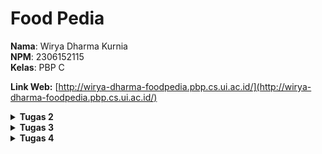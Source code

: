 # Food Pedia

**Nama**: Wirya Dharma Kurnia <br />
**NPM**: 2306152115 <br />
**Kelas**: PBP C

**Link Web:** [http://wirya-dharma-foodpedia.pbp.cs.ui.ac.id/](http://wirya-dharma-foodpedia.pbp.cs.ui.ac.id/)

<details>
<summary><b>Tugas 2</b></summary>

# Jawaban Soal Tugas 2


## 1. Jelaskan bagaimana cara kamu mengimplementasikan checklist di atas secara step-by-step (bukan hanya sekadar mengikuti tutorial).
Cara yang saya lakukan dalam tugas kali ini adalah sebagai berikut.
- Membuat repositori baru di github bernama “food-pedia” dengan visibility public.
- Membuat direktori lokal baru dengan nama “food-pedia” dan melakukan inisiasi git dengan perintah `git init`.
- Membuat branch utama dan menghubungkannya ke repositori GitHub.
- Membuat virtual environment dengan perintah `python -m venv env` dan mengaktifkannya dengan perintah `env\Scripts\activate`.
- Membuat file requirements.txt dan menginstall dependencies.
- Buat progek django dengan nama food_pedia menggunakan perintah `django-admin startproject food_pedia .`.
- Membuat app main dengan perintah `python manage.py startapp main`.
- Melakukan routing dengan konfigurasi URL pada app main.
- Melakukan konfigurasi pada `urls.py`.
- Membuat model dan menambahkan atribut wajib (name dengan tipe data CharField, price dengan tipe data IntegerField, dan description dengan tipe data TextField).
- Menambahkan atribut tambahan (quantity dengan tipe data IntegerField dan rating dengan tipe data FloatField).
- Menambahkan URL deployment PWS di bagian `ALLOWED_HOSTS` pada `settings.py`.
- Membuat migrasi model dengan perintah `python manage.py makemigrations`.
- Menerapkan migrasi ke dalam basis data lokal dengan perintah `python manage.py migrate`.
- Mengedit `main.html` untuk menyesuaikan layout informasi pada web.
- Mengatur function pada `views.py` sesuai tampilan yang diinginkan.
- Melakukan push perubahan ke GitHub dan PWS.

## 2. Buatlah bagan yang berisi request client ke web aplikasi berbasis Django beserta responnya dan jelaskan pada bagan tersebut kaitan antara urls.py, views.py, models.py, dan berkas html.
<img src="pictures/bagan_tugas2pbp.png">
Request dari user akan diproses melalui Django Web Server ke urls.py terlebih dahulu. Kemudian, urls.py akan meneruskannya ke view yang sesuai. View lalu akan membaca/menulis data pada model, dan mengggunakan template untuk menunjkkan respon pada user. Berkas .html juga akan dirender sehingga views.py dapat mengembalikan respons yang diinginkan kembali kepada user.

## 3. Jelaskan fungsi git dalam pengembangan perangkat lunak!
Git merupakan sistem version control terdistribusi yang luas digunakan dalam pengembangan perangkat lunak. Git digunakan untuk membantu tim developer dalam bekerja, sehingga dapat bekerja secara kolaboratif dan memastikan setiap perubahan telah dicatat. Fungsinya antara lain adalah:
- Memonitor dan melacak setiap perubahan yang dibuat pada kode sumber
- Memungkinkan lebih dari satu developer untuk bekerja secara bersamaan pada proyek yang sama tanpa mengganggu pekerjaan satu sama lain
- Memungkinkan developer untuk membuat cabang baru dari kode utama dengan adanya branching, agar dapat mengerjakan fitur baru, memperbaiki bug, atau bereksperimen tanpa memengaruhi kode yang stabil.
- Menyediakan mekanisme backup untuk setiap proyek.
- Menyediakan fasilitas praktik code review sehingga developer lain dapat meninjau dan memberikan masukan sebelum kode digabungkan ke kode utama.

## 4. Menurut Anda, dari semua framework yang ada, mengapa framework Django dijadikan permulaan pembelajaran pengembangan perangkat lunak?
Menurut saya, framework Django dijadikan permulaan pembelajaran pengembangan perangkat lunak karena mudah digunakan dan memiliki fitur yang lengkap, misalnya ORM. Bahasa yang digunakan adalah Python, yaitu bahasa yang memang sudah dipelajari sebelumnya. Django juga memiliki struktur MVT (Model-View-Template), sehingga strukturnya mudah diapahami dan pelajar baru dapat memahami alur pengembangan web secara mendalam. Keamanan bawaan dari framework ini pun tergolong baik.

## 5. Mengapa model pada Django disebut sebagai ORM?
Model pada Django disebut sebagai ORM (Object Relational Mapping) karena menyediakan suatu lapisan abstraksi untuk interaksi dengan basis data  menggunakan Python, tanpa harus menulis query SQL secara langsung. ORM akan memetakan objek ke tabel dalam kelas Python, sehingga dapat memudahkan developer dalam melakukan operasi basis data seperti menambah, mengubah, ataupun menghapus data.
</details>

<details>
<summary><b>Tugas 3</b></summary>

# Jawaban Soal Tugas 3


## 1. Jelaskan mengapa kita memerlukan data delivery dalam pengimplementasian sebuah platform!
Data delivery merupakan salah satu aspek terpenting dalam pengimplementasian sebuah platform. Alasannya adalah karena sebagai berikut.
- Akses data secara real-time:  Dalam platform digital, seringkali developer maupun pengguna membutuhkan data secara real-time, baik untuk pengembangan aplikasi maupun untuk kebutuhan konsumen. Misalnya dalam aplikasi e-commerce, konsumen harus dapat melihat stok barang yang tersisa sebelum memesan barang tersebut.
- Integrasi data antar komponen: Ada berbagai komponen dalam platform digital, di mana seluruh komponen tersebut memerlukan pertukaran data yang konsisten agar platform dapat berjalan dengan baik. Data delivery berperan untuk melakukan integrasi data secara efisien antar komponen-komponen tersebut sehingga pertukaran data dapat terjadi di lingkungan platform tersebut.
- Optimisasi performa platform: Data delivery sebagai aspek terpenting tentunya akan sangat memengaruhi performa suatu platform. Mengoptimalisasi data delivery tentunya akan meningkatkan kinerja platform secara keseluruhan, khususnya jika skala platform sudah berkembang luas dan memiliki banyak pengguna.
- Keamanan data: Dalam proses data delivery, seringkali data dilindungi dengan melibatkan protokol keamanan seperti enkripsi. Proses data delivery yang terstruktur tentunya akan mempermudah pengelolaan data secara aman, sehingga data yang bersifat rahasia dapat tetap terjaga kerahasiaan dan integritasnya.

## 2. Menurutmu, mana yang lebih baik antara XML dan JSON? Mengapa JSON lebih populer dibandingkan XML?
Menurut saya pribadi, di era platform digital yang bersifat modern ini JSON cenderung lebih baik jika dibandingkan dengan XML. Alasan yang mendukung pendapat saya adalah sebagai berikut.
- Kompleksitas yang rendah dan mudah dibaca: JSON memiliki struktur yang lebih sederhana dan ringkas dibandingkan XML. Hal ini dikarenakan JSON lebih berfokus pada pengiriman dan pertukaran data, sehingga lebih mudah digunakan untuk mengembangkan API, aplikasi, dan layanan web modern. JSON juga memiliki format penyajian data yang cenderung lebih mudah dibaca oleh manusia.
- Ukuran data yang lebih kecil: Ukuran data JSON lebih kecil dibandingkan XML, karena JSON tidak menggunakan banyak markup seperti XML dalam membungkus data. Hal ini menyebabkan penyimpanan yang digunakan menjadi lebih sedikit sehingga program dapat berjalan dengan lebih cepat dan efisien.
- Kecepatan pemrosesan data: Karena ukurannya lebih kecil, pemrosesan data dengan JSON juga mengalami peningkatan jika dibandingkan dengan XML. Karena itu, JSON lebih cocok digunakan untuk program yang membutuhkan respon yang cepat dengan pertukaran data yang sederhana.
Karena alasan-alasan di atas, JSON lebih populer dibandingkan XML untuk kebanyakan aplikasi modern saat ini.

## 3. Jelaskan fungsi dari method `is_valid()` pada form Django dan mengapa kita membutuhkan method tersebut?
Method `is_valid()` pada form Django berfungsi untuk melakukan validasi terhadap data yang masuk ke dalam form. Hal ini penting untuk memastikan semua data yang masuk ke dalam form telah memenuhi aturan validasi yang ditentukan. Alasan method ini penting dan dibutuhkan adalah sebagai berikut.
- Validasi data: Ini merupakan tujuan utama dari method `is_valid()`, yaitu memastikan bahwa semua field data yang dibutuhkan telah terisi sesuai dengan tipe data yang diminta, dan memenuhi aturan validasi yang berlaku (seperti nilai minimum dari integer atau panjang minimum dari string).
- Feedback kepada user: Django dapat memberikan pesan error tertentu kepada user jika data yang dimasukkan tidak sesuai. Hal ini memudahkan user untuk memperbaiki input yang dimasukkan.
- Meningkatkan keamanan: Validasi data menyebabkan input yang diterima oleh program cenderung aman. Dalam beberapa kasus, ada kemungkinan input yang dimasukkan berbahaya dan dapat memicu serangan seperti injection. Hal ini dicegah dengan validasi data yang dilakukan method `is_valid()`.

## 4. Mengapa kita membutuhkan `csrf_token` saat membuat form di Django? Apa yang dapat terjadi jika kita tidak menambahkan `csrf_token` pada form Django? Bagaimana hal tersebut dapat dimanfaatkan oleh penyerang?
`csrf_token` pada Django berfungsi sebagai salah satu mekanisme perlindungan untuk keamanan platform, khususnya dalam perlindungan serangan Cross-Site Request Forgery (CSRF). CSRF merupakan serangan di mana penyerang melakukan eksploitsi kredensial pengguna lain untuk membuat mereka mengirim request yang tidak sah ke situs web tertentu tanpa sepengetahuan atau izin pengguna tersebut. Dalam hal ini, `csrf_token` berguna untuk memverifikasi request yang dikirim berasal dari pengguna yang sah.

Jika kita tidak menambahkan `csrf_token` pada form Django, aplikasi akan rentan terhadap serangan CSRF. Ini memberikan kesempatan kepada penyerang untuk melakukan aksi dengan memanfaatkan kredensial pengguna lain. Hal tersebut dimanfaatkan penyerang dengan cara sebagai berikut.
- Penyerang bisa saja membuat request HTTP palsu dengan formulir HTML atau script JavaScript, yang secara otomatis mengirim reuqest yang tidak diinginkan.
- Ketika pengguna yang sah mengunjungi halaman penyerang dalam sesi aplikasi yang sedang berlangsung, browser dapat menyertakan cookie sesi yang valid sehingga server akan menganggap request tersebut bersifat sah.
- Jika hal ini terjadi, penyerang dapat memanfaatkannya untuk melakukan tindakan kriminal seperti pencurian data, transaksi yang tidak sah, dan masih banyak lagi.

## 5. Jelaskan bagaimana cara kamu mengimplementasikan checklist di atas secara step-by-step (bukan hanya sekadar mengikuti tutorial).
Cara yang saya lakukan dalam tugas kali ini adalah sebagai berikut.
- Membuat direktori `templates` pada root folder dan mengisinya dengan `base.html`, yang berfungsi sebagai template dasar/kerangka views dari web.
- Menambahkan `templates` yang telah dibuat pada `settings.py`.
- Mengubah `main.html` pada subdirektori `main/templates` dengan menggunakan `base.html` sebagai template utama.
- Menghapus berkas `db.sqlite3` untuk mengosongkan objek pada model. Kemudian melakukan `import uuid` pada `models.py` dan dilanjutkan dengan melakukan migrasi perubahan tersebut.
- Membuat berkas `forms.py` pada direktori `main` dan mengisinya sesuai model yang telah dibuat sebelumnya. 
- Menambahkan import redirect pada `views.py` di direktori `main`, lalu membuat fungsi `create_food_entry` yang menerima parameter request. Fungsi ini melakukan redirect ke fungsi `show_main`.
- Mengubah fungsi `show_main` sesuai kebutuhan web. Dalam web saya, fungsi ini mengambil data entri makanan yang sudah default dan yang dari database, kemudian menampilkannya pada halaman web. Context pada fungsi ini akan berubah sehingga berupa gabungan entri default dan database.
- Menambahkan import `create_mood_entry` dan path fungsi ke berkas `urls.py`.
- Membuat berkas HTML baru dengan nama `create_food_entry.html` pada direktori `main/templates` dan mengubah isinya sesuai kebutuhan web Food Pedia. Berkas ini berfungsi untuk menandakan block dengan metode POST, meningkatkan security terhadap serangan CSRF, menampilkan fields `forms.py` sebagai table, dan mengirim request ke view `create_food_entry(request)` dengan tombol submit.
- Mengedit `main.html` untuk menambahkan tombol "Add New Food".
- Pada berkas `views.py`, lakukan import `HttpResponse`, `Serializer`, dan membuat 4 fungsi baru untuk menampilkan data pada JSON dan XML. Fungsi tersebut adalah `show_xml`, `show_json`, `show_xml_by_id`, dan `show_json_by_id`.
- Menambahkan fungsi baru yaitu `delete_item` yang menerima parameter request dan pk, yang berfungsi untuk menghapus data tertentu pada database. Path kelima fungsi baru ini juga ditambahkan pada bagian `urlpatterns` di berkas `urls.py`.
- Membuat berkas `deploy.yml` pada direktori `.github/workflows/` agar dapat melakukan push ke GitHub sekaligus PWS.
- Melakukan push perubahan ke GitHub, yang secara otomatis akan meneruskannya ke PWS dengan GitHub actions.

## Dokumentasi URL Postman
`show_json`: <img src="pictures/show_json.png">
`show_xml`: <img src="pictures/show_xml.png">
`show_json_by_id`: <img src="pictures/show_json_by_id.png">
`show_xml_by_id`: <img src="pictures/show_xml_by_id.png">
</details>

<details>
<summary><b>Tugas 4</b></summary>

# Jawaban Soal Tugas 4


## 1. Apa perbedaan antara `HttpResponseRedirect()` dan `redirect()`?
Pada umumnya, `HttpResponseRedirect()` dan `redirect()` sama-sama bisa digunakan untuk melakukan pengalihan (redirect) ke URL lain. Namun, ada beberapa perbedaan dari keduanya yaitu sebagai berikut.
-`HttpResponseRedirect()` merupakan kelas bawaan Django yang hanya dapat digunakan untuk melakukan redirect ke suatu URL tertentu, sehingga argumen yang diberikan hanya sebatas berupa URL saja. Cara kerjanya adalah dengan mengembalikan objek `HttpResponseRedirect()` dari view yang ingin ditampilkan.
- `redirect()` bersifat lebih fleksibel dan umum, karena dapat melakukan redirect tidak hanya menggunakan URL, namun juga bisa menggunakan nama view dan objek model. Maka dari itu, `redirect()` dapat menerima lebih banyak argumen dibandingkan `HttpResponseRedirect()`.

## 2. Jelaskan cara kerja penghubungan model `Product` dengan `User`!
Cara kerja penghubungan model `Product` dengan `User` terbagi menjadi 3 jenis hubungan, yaitu sebagai berikut.
PS: Untuk contoh di bawah, anggaplah kita sudah melakukan import models dan User dengan cara:
```python
from django.db import models
from django.contrib.auth.models import User
```

* Many-to-many relationships
Konsep hubungan ini adalah satu `Product` dapat dimiliki oleh banyak `User`, dan satu `User` juga dapat memiliki banyak `Product`. Analogi yang mungkin mudah dipahami adalah makanan sebagai `Product` dan restoran sebagai `User`. Satu makanan bisa dimiliki banyak restoran, dan satu restoran juga bisa memiliki banyak makanan. Untuk mengimplementasikan hubungan ini, kita dapat menggunakan `ManyToManyField()`.
Contoh:

```python
class Product(models.Model):
    name = models.CharField()
    owner = models.ManyToManyField(User)
```

* Many-to-one relationships
Konsep hubungan ini adalah satu `Product` hanya dapat dimiliki oleh satu `User`, namun satu `User` dapat memiliki banyak `Product`. Analogi yang mungkin mudah dipahami adalah mainan sebagai `Product` dan anak sebagai `User`. Satu mainan hanya bisa dimiliki oleh satu anak, namun satu anak dapat memiliki banyak mainan. Untuk mengimplementasikan hubungan ini, kita dapat menggunakan `ForeignKey()`.
Contoh:

```python
class Product(models.Model):
    name = models.CharField()
    owner = models.ForeignKey(User, on_delete=models.CASCADE)
```

Dalam contoh ini, `on_delete=models.CASCADE` akan menyebabkan penghapusan semua produk jika user yang memiliki model tersebut dihapus. Ini adalah jenis hubungan yang digunakan dalam tugas e-commerce Food Pedia kali ini.
* One-to-one relationships
Konsep hubungan ini adalah satu `Product` hanya dapat dimiliki oleh satu `User`, dan satu `User` juga hanya dapat memiliki satu `Product`. Analogi yang mungkin mudah dipahami adalah KTP sebagai `Product` dan seorang warga negara sebagai `User`. Satu KTP hanya bisa dimiliki oleh satu warga negara, dan satu warga negara juga hanya dapat memiliki satu KTP. Untuk mengimplementasikan hubungan ini, kita dapat menggunakan `OneToOneField()`.
Contoh:

```python
class Product(models.Model):
    name = models.CharField()
    owner = models.OneToOneField(User, on_delete=models.CASCADE)
```

## 3. Apa perbedaan antara authentication dan authorization, apakah yang dilakukan saat pengguna login? Jelaskan bagaimana Django mengimplementasikan kedua konsep tersebut.
- Authentication

Merupakan proses memverifikasi identitas user. Langkah ini berfungsi untuk memastikan bahwa user yang sedang login benar merupakan user yang sah.
Saat pengguna login, sistem akan memeriksa kredensial yang dimasukkan user misalnya seperti username dan password, lalu mencocokannya dengan informasi yang ada di database. Jika informasi dari user dan informasi dari database cocok, maka user akan mendapat izin untuk mengakses sistem.
- Authorization

Merupakan proses memverifikasi apakah user memiliki akses untuk mengakses sesuatu. Dengan kata lain, proses ini mengontrol akses user terhadap sumber daya yang ada pada sistem. Proses authorization baru akan dijalankan setelah user berhasil login.
Setelah user berhasil login, akan dilakukan pemeriksaan otorisasi untuk setiap request user ketika mereka ingin mengakses bagian dari sistem yang memerlukan hak akses khusus.

Django mengimplementasikan kedua konsep tersebut dengan alur sebagai berikut.
- User akan mengakses URL melalui browser dan mengirimkan request ke internet. Request ini akan diteruskan ke web server.
- Sebelum user diperbolehkan masuk ke server, Django akan melakukan authentication dan authorization pada session user. Authentication akan mengecek apakah user tersebut adalah user yang sah, dan authentication akan menentukan apakah user memiliki izin untuk mengakses sistem yang ada.
- Jika kedua proses tersebut berhasil, maka Django akan meneruskan request ke web server. Di sini, argumen akan diekstrak melalui request sehingga dapat mengakses `views.py`. File ini berisi kode Python untuk menangani logika untuk menghasilkan respons web.
- Setelah diproses di dalam `views.py`, value dari proses tersebut digabungkan dengan template HTML, CSS, dan JavaScript untuk membentuk halaman web yang akan dikirim kembali kepada user.
- Halaman web yang dihasilkan akan dikirim kembali ke user melalui internet, sehingga user dapat melihat halaman web yang diinginkan melalui browser mereka.

Dari kode pada tugas ini, kedua proses ini dapat diamati kerjanya melalui `views.py`. Contoh proses authentication adalah method `login_user`, dimana user akan diminta untuk memasukkan kredensial (username dan password) dan jika kredensialnya valid (cocok dengan informasi di database), user akan dianggap terautentikasi dan status login akan disimpan di session. Sedangkan contoh proses authorization adalah bagian `@login_required(login_url='/login')` di atas method yang ada. Artinya, method yang bersangkutan baru dapat digunakan oleh user yang telah berhasil login. Karena dalam tugas kali ini belum ada akses khusus untuk user tertentu, maka asal user berhasil login artinya ia dapat menggunakan semua method yang tersedia.

## 4. Bagaimana Django mengingat pengguna yang telah login? Jelaskan kegunaan lain dari cookies dan apakah semua cookies aman digunakan?
Dalam mengingat user yang telah login, Django menggunakan session framework yang berfungsi membuat sesi baru dan menyimpan informasi user di dalam server (database atau memori). Setelah itu, sebuah cookie dengan ID sesi user akan dikirim ke browser user. Dengan cara ini, setiap kali user mengirim request ke server maka Django dapat mengidentifikasi sesi user dan memuat informasi yang dibutuhkan.

Selain menyimpan infromasi login user, kegunaan lain dari cookies adalah sebagai berikut.
- Menyimpan preferensi user: Cookies dapat membantu menyimpan informasi mengenai preferensi user misalnya seperti mode warna web atau bahasa yang digunakan. Dengan begitu, user tidak perlu mengatur hal seperti ini lagi setiap kali mereka menggunakan web tersebut.
- Personalisasi user: Cookies dapat membantu web untuk menyesuaikan jenis konten yang disajikan kepada user berdasarkan perilaku dan preferensi user selama menggunakan web. Dengan begitu, user akan disajikan dengan konten yang sering dilihat atau direkomendasikan fitur tertentu yang sering ia gunakan.
- Tracking digital: Selain untuk personalisasi, cookies juga dapat digunakan untuk menganalisis aktivitas user sehingga dapat berguna dalam analisis dan pemasaran. Informasi ini dapat digunakan dalam bisnis, misalnya untuk menampilkan iklan sesuai dengan aktivitas user selama menggunakan web.
- Khusus untuk bisnis e-commerce, cookies dapat membantu untuk personalisasi pengalaman user. Hal ini diimplementasikan dalam berbagai hal, misalnya fitur keranjang belanja, menyimpan alamat yang sering digunakan user, jenis layanan yang menjadi preferensi user, dan masih banyak lagi.

Apakah semua cookies aman digunakan?

Pada umumnya, cookies aman digunakan karena tidak  menyimpan informasi sensitif atau kode berbahaya. Cookies juga tidak dapat melakukan tindakan sendiri tanpa persetujuan user yang bersangkutan. Meski demikian, ada beberapa hal yang harus diperhatikan dalam penggunaan cookies.
- Cookies dapat berupa cookies sesi (berlaku untuk sesi login user saat ini, dan akan dihapus ketika user logout) dan cookies permanen (disimpan di perangkat user). Cookies permanen bersifat lebih rentan terhadap serangan jika tidak dikelola dengan aman.
- Karena merupakan file teks biasa, cookies berpotensi diambil oleh aplikasi lain jika jaringan yang digunakan tidak aman.
- Hindari cookies yang menyimpan informasi sensitif. Jika memang menggunakannya, gunakanlah HTTPS (Hypertext Transfer Protocol Secure, yang merupakan versi lebih aman dari HTTP) untuk melakukan enkripsi data.

## 5. Jelaskan bagaimana cara kamu mengimplementasikan checklist di atas secara step-by-step (bukan hanya sekadar mengikuti tutorial).
Cara yang saya lakukan dalam tugas kali ini adalah sebagai berikut.
- Melakukan import `UserCreationForm` dan `messages`, serta menambahkan fungsi `register` pada `views.py`.
- Membuat `register.html` di `main/templates` sebagai template tampilan halaman register.
- Melakukan import fungsi `register` dan menambahkan pathnya di `urls.py` direktori `main`.
- Melakukan import `authenticate`, `login`, dan `AuthenticationForm`, serta menambahkan fungsi `login_user` pada `views.py`. Semua ini berfungsi untuk melakukan autentikasi dan jika berhasil akan melakukan login.
- Membuat `login.html` di `main/templates/` sebagai template tampilan halaman login.
- Melakukan import fungsi `login_user` dan menambahkan pathnya di `urls.py` direktori `main`.
- Membuat fitur logout dengan cara yang sama persis dengan pembuatan fitur login. Hanya saja, tampilannya diimplementasikan langsung di main.html karena hanya memerlukan tombol logout saja (tidak memerlukan halaman khusus).
- Menggunakan data dari cookies, yaitu awalnya dengan import `HttpResponseRedirect`, `reverse`, dan `datetime` pada `views.py`.
- Menambahkan fungsionalitas cookie untuk melihat waktu terakhir login pengguna pada fungsi `login_user`. Setelah perubahan, cookie last_login user akan ditambahkan ke dalam response yang diberikan server.
- Menambahkan `'last_login': request.COOKIES['last_login']` ke `context` pada fungsi `show_main`.
- Mengubah fungsi `logout_user` sehingga cookie `last_login` dihapus saat user logout.
- Menambahkan informasi data sesi terakhir login pada `main.html`.
- Menghubungkan model dengan user, yaitu pertama dengan melakukan import model pada `models.py` di `main`.'
- Selanjutnya, hubungkan model dengan satu user melalui sebuah relationship.
- Mengubah fungsi `create_food_entry` pada `views.py` untuk memungkinkan modifikasi objek sebelum disimpan di database.
- Mengubah value dari `food_entries` dan `context` pada fungsi `show_main`. Hal ini dilakukan agar program dapat menampilkan objek Food Entry dari user yang sedang login saja.
- Melakukan migrasi model untuk mengimplementasikan perubahan.
</details>